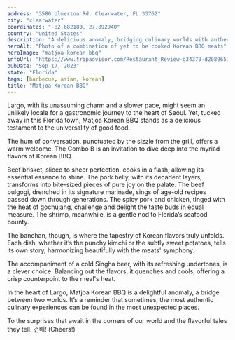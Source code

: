 ```yaml
---
address: "3580 Ulmerton Rd. Clearwater, FL 33762"
city: "clearwater"
coordinates: "-82.682180, 27.892940"
country: "United States"
description: "A delicious anomaly, bridging culinary worlds with authentic Korean flavors"
heroAlt: "Photo of a combination of yet to be cooked Korean BBQ meats"
heroImage: "matjoa-korean-bbq"
infoUrl: "https://www.tripadvisor.com/Restaurant_Review-g34379-d20896515-Reviews-Matjoa_Korean_BBQ_Restaurant-Largo_Florida.html"
pubDate: "Sep 17, 2023"
state: "Florida"
tags: [barbecue, asian, korean]
title: "Matjoa Korean BBQ"
---
```


Largo, with its unassuming charm and a slower pace, might seem an unlikely locale for a gastronomic journey to the heart of Seoul. Yet, tucked away in this Florida town, Matjoa Korean BBQ stands as a delicious testament to the universality of good food.

The hum of conversation, punctuated by the sizzle from the grill, offers a warm welcome. The Combo B is an invitation to dive deep into the myriad flavors of Korean BBQ.

Beef brisket, sliced to sheer perfection, cooks in a flash, allowing its essential essence to shine. The pork belly, with its decadent layers, transforms into bite-sized pieces of pure joy on the palate. The beef bulgogi, drenched in its signature marinade, sings of age-old recipes passed down through generations. The spicy pork and chicken, tinged with the heat of gochujang, challenge and delight the taste buds in equal measure. The shrimp, meanwhile, is a gentle nod to Florida’s seafood bounty.

The banchan, though, is where the tapestry of Korean flavors truly unfolds. Each dish, whether it’s the punchy kimchi or the subtly sweet potatoes, tells its own story, harmonizing beautifully with the meats' symphony.

The accompaniment of a cold Singha beer, with its refreshing undertones, is a clever choice. Balancing out the flavors, it quenches and cools, offering a crisp counterpoint to the meal's heat.

In the heart of Largo, Matjoa Korean BBQ is a delightful anomaly, a bridge between two worlds. It’s a reminder that sometimes, the most authentic culinary experiences can be found in the most unexpected places.

To the surprises that await in the corners of our world and the flavorful tales they tell. 건배! (Cheers!)
